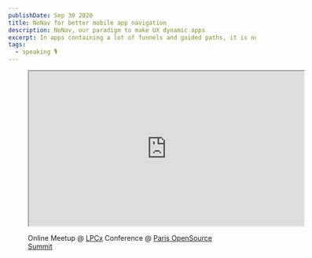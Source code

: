 ```yaml
---
publishDate: Sep 30 2020
title: NoNav for better mobile app navigation
description: NoNav, our paradigm to make UX dynamic apps
excerpt: In apps containing a lot of funnels and guided paths, it is not very usefull to let the user look for its content. Instead, we can use the data and sensors state and the date time to automatically navigate inside the app.
tags:
  - speaking 🎙️
---
```


<figure class="w-full" markdown>
  <div>
    <iframe class="w-full" width="560" height="315" src="https://www.youtube.com/embed/SQn_7BOXkXs" allowfullscreen></iframe>
  </div>
  <figcaption markdown>

Online Meetup @ [LPCx](https://www.meetup.com/FrenchProduit-Paris/)
Conference @ [Paris OpenSource Summit](https://2019.opensourcesummit.paris)

  </figcaption>
</figure>

